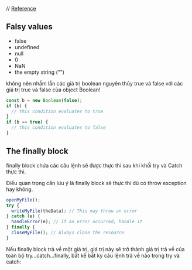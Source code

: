// [Reference](https://developer.mozilla.org/en-US/docs/Web/JavaScript/Guide/Grammar_and_types)

## Falsy values

- false
- undefined
- null
- 0
- NaN
- the empty string ("")

không nên nhầm lẫn các giá trị boolean nguyên thủy true và false với các giá trị true và false của object Boolean!

```js
const b = new Boolean(false);
if (b) {
  // this condition evaluates to true
}
if (b == true) {
  // this condition evaluates to false
}
```

## The finally block

finally block chứa các câu lệnh sẽ được thực thi sau khi khối try và Catch thực thi.

Điều quan trọng cần lưu ý là finally block sẽ thực thi dù có throw exception hay không.

```js
openMyFile();
try {
  writeMyFile(theData); // This may throw an error
} catch (e) {
  handleError(e); // If an error occurred, handle it
} finally {
  closeMyFile(); // Always close the resource
}
```

Nếu finally block trả về một giá trị, giá trị này sẽ trở thành giá trị trả về của toàn bộ try…catch…finally, bất kể bất kỳ câu lệnh trả về nào trong try và catch:
